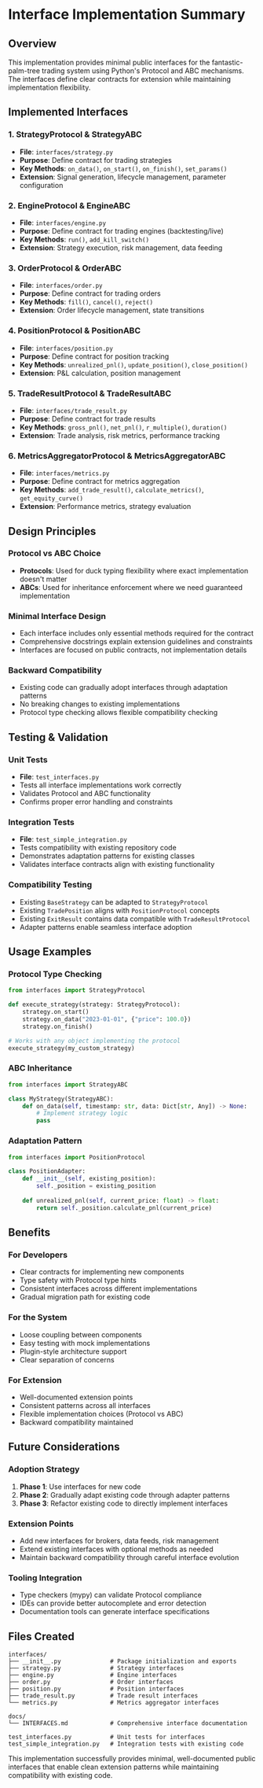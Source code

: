 # Interface Implementation Summary

## Overview

This implementation provides minimal public interfaces for the fantastic-palm-tree trading system using Python's Protocol and ABC mechanisms. The interfaces define clear contracts for extension while maintaining implementation flexibility.

## Implemented Interfaces

### 1. StrategyProtocol & StrategyABC
- **File**: `interfaces/strategy.py`
- **Purpose**: Define contract for trading strategies
- **Key Methods**: `on_data()`, `on_start()`, `on_finish()`, `set_params()`
- **Extension**: Signal generation, lifecycle management, parameter configuration

### 2. EngineProtocol & EngineABC  
- **File**: `interfaces/engine.py`
- **Purpose**: Define contract for trading engines (backtesting/live)
- **Key Methods**: `run()`, `add_kill_switch()`
- **Extension**: Strategy execution, risk management, data feeding

### 3. OrderProtocol & OrderABC
- **File**: `interfaces/order.py`
- **Purpose**: Define contract for trading orders
- **Key Methods**: `fill()`, `cancel()`, `reject()`
- **Extension**: Order lifecycle management, state transitions

### 4. PositionProtocol & PositionABC
- **File**: `interfaces/position.py`
- **Purpose**: Define contract for position tracking
- **Key Methods**: `unrealized_pnl()`, `update_position()`, `close_position()`
- **Extension**: P&L calculation, position management

### 5. TradeResultProtocol & TradeResultABC
- **File**: `interfaces/trade_result.py`
- **Purpose**: Define contract for trade results
- **Key Methods**: `gross_pnl()`, `net_pnl()`, `r_multiple()`, `duration()`
- **Extension**: Trade analysis, risk metrics, performance tracking

### 6. MetricsAggregatorProtocol & MetricsAggregatorABC
- **File**: `interfaces/metrics.py`
- **Purpose**: Define contract for metrics aggregation
- **Key Methods**: `add_trade_result()`, `calculate_metrics()`, `get_equity_curve()`
- **Extension**: Performance metrics, strategy evaluation

## Design Principles

### Protocol vs ABC Choice
- **Protocols**: Used for duck typing flexibility where exact implementation doesn't matter
- **ABCs**: Used for inheritance enforcement where we need guaranteed implementation

### Minimal Interface Design
- Each interface includes only essential methods required for the contract
- Comprehensive docstrings explain extension guidelines and constraints
- Interfaces are focused on public contracts, not implementation details

### Backward Compatibility
- Existing code can gradually adopt interfaces through adaptation patterns
- No breaking changes to existing implementations
- Protocol type checking allows flexible compatibility checking

## Testing & Validation

### Unit Tests
- **File**: `test_interfaces.py`
- Tests all interface implementations work correctly
- Validates Protocol and ABC functionality
- Confirms proper error handling and constraints

### Integration Tests
- **File**: `test_simple_integration.py`
- Tests compatibility with existing repository code
- Demonstrates adaptation patterns for existing classes
- Validates interface contracts align with existing functionality

### Compatibility Testing
- Existing `BaseStrategy` can be adapted to `StrategyProtocol`
- Existing `TradePosition` aligns with `PositionProtocol` concepts
- Existing `ExitResult` contains data compatible with `TradeResultProtocol`
- Adapter patterns enable seamless interface adoption

## Usage Examples

### Protocol Type Checking
```python
from interfaces import StrategyProtocol

def execute_strategy(strategy: StrategyProtocol):
    strategy.on_start()
    strategy.on_data("2023-01-01", {"price": 100.0})
    strategy.on_finish()

# Works with any object implementing the protocol
execute_strategy(my_custom_strategy)
```

### ABC Inheritance
```python
from interfaces import StrategyABC

class MyStrategy(StrategyABC):
    def on_data(self, timestamp: str, data: Dict[str, Any]) -> None:
        # Implement strategy logic
        pass
```

### Adaptation Pattern
```python
from interfaces import PositionProtocol

class PositionAdapter:
    def __init__(self, existing_position):
        self._position = existing_position
    
    def unrealized_pnl(self, current_price: float) -> float:
        return self._position.calculate_pnl(current_price)
```

## Benefits

### For Developers
- Clear contracts for implementing new components
- Type safety with Protocol type hints
- Consistent interfaces across different implementations
- Gradual migration path for existing code

### For the System
- Loose coupling between components
- Easy testing with mock implementations
- Plugin-style architecture support
- Clear separation of concerns

### For Extension
- Well-documented extension points
- Consistent patterns across all interfaces
- Flexible implementation choices (Protocol vs ABC)
- Backward compatibility maintained

## Future Considerations

### Adoption Strategy
1. **Phase 1**: Use interfaces for new code
2. **Phase 2**: Gradually adapt existing code through adapter patterns
3. **Phase 3**: Refactor existing code to directly implement interfaces

### Extension Points
- Add new interfaces for brokers, data feeds, risk management
- Extend existing interfaces with optional methods as needed
- Maintain backward compatibility through careful interface evolution

### Tooling Integration
- Type checkers (mypy) can validate Protocol compliance
- IDEs can provide better autocomplete and error detection
- Documentation tools can generate interface specifications

## Files Created

```
interfaces/
├── __init__.py              # Package initialization and exports
├── strategy.py              # Strategy interfaces
├── engine.py                # Engine interfaces  
├── order.py                 # Order interfaces
├── position.py              # Position interfaces
├── trade_result.py          # Trade result interfaces
└── metrics.py               # Metrics aggregator interfaces

docs/
└── INTERFACES.md            # Comprehensive interface documentation

test_interfaces.py           # Unit tests for interfaces
test_simple_integration.py   # Integration tests with existing code
```

This implementation successfully provides minimal, well-documented public interfaces that enable clean extension patterns while maintaining compatibility with existing code.